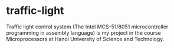 # traffic-light
Traffic light control system (The Intel MCS-51/8051 microcontroller programming in assembly language) is my project in the course Microprocessors at Hanoi University of Science and Technology.
